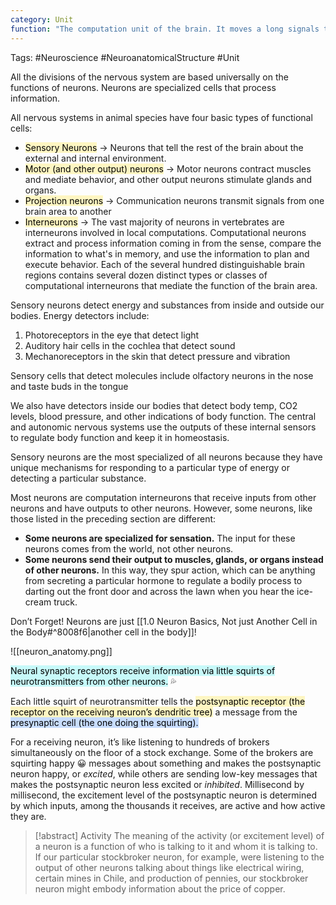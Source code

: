 ```yaml
---
category: Unit
function: "The computation unit of the brain. It moves a long signals to and from itself to influence the operations of other units."
---
```


Tags: #Neuroscience #NeuroanatomicalStructure #Unit

All the divisions of the nervous system are based universally on the functions of neurons. Neurons are specialized cells that process information.

All nervous systems in animal species have four basic types of functional cells: 

- <mark style="background: #FFF3A3A6;">Sensory Neurons</mark> → Neurons that tell the rest of the brain about the external and internal environment.
- <mark style="background: #FFF3A3A6;">Motor (and other output) neurons</mark> → Motor neurons contract muscles and mediate behavior, and other output neurons stimulate glands and organs.
- <mark style="background: #FFF3A3A6;">Projection neurons</mark> → Communication neurons transmit signals from one brain area to another
- <mark style="background: #FFF3A3A6;">Interneurons</mark> → The vast majority of neurons in vertebrates are interneurons involved in local computations. Computational neurons extract and process information coming in from the sense, compare the information to what's in memory, and use the information to plan and execute behavior. Each of the several hundred distinguishable brain regions contains several dozen distinct types or classes of computational interneurons that mediate the function of the brain area.

Sensory neurons detect energy and substances from inside and outside our bodies. Energy detectors include:

1.  Photoreceptors in the eye that detect light
2.  Auditory hair cells in the cochlea that detect sound
3.  Mechanoreceptors in the skin that detect pressure and vibration

Sensory cells that detect molecules include olfactory neurons in the nose and taste buds in the tongue

We also have detectors inside our bodies that detect body temp, CO2 levels, blood pressure, and other indications of body function. The central and autonomic nervous systems use the outputs of these internal sensors to regulate body function and keep it in homeostasis.

Sensory neurons are the most specialized of all neurons because they have unique mechanisms for responding to a particular type of energy or detecting a particular substance.

Most neurons are computation interneurons that receive inputs from other neurons and have outputs to other neurons. However, some neurons, like those listed in the preceding section are different:

- **Some neurons are specialized for sensation.** The input for these neurons comes from the world, not other neurons.
- **Some neurons send their output to muscles, glands, or organs instead of other neurons.** In this way, they spur action, which can be anything from secreting a particular hormone to regulate a bodily process to darting out the front door and across the lawn when you hear the ice-cream truck.

Don’t Forget! Neurons are just [[1.0 Neuron Basics, Not just Another Cell in the Body#^8008f6|another cell in the body]]!

![[neuron_anatomy.png]]

<mark style="background: #ABF7F7A6;">Neural synaptic receptors receive information via little squirts of neurotransmitters from other neurons.</mark> 💦

Each little squirt of neurotransmitter tells the <mark style="background: #FFF3A3A6;">postsynaptic receptor (the receptor on the receiving neuron’s dendritic tree)</mark> a message from the <mark style="background: #ADCCFFA6;">presynaptic cell (the one doing the squirting).</mark>

For a receiving neuron, it’s like listening to hundreds of brokers simultaneously on the floor of a stock exchange. Some of the brokers are squirting happy 😀 messages about something and makes the postsynaptic neuron happy, or _excited_, while others are sending low-key messages that makes the postsynaptic neuron less excited or _inhibited_. Millisecond by millisecond, the excitement level of the postsynaptic neuron is determined by which inputs, among the thousands it receives, are active and how active they are.

>[!abstract] Activity
>The meaning of the activity (or excitement level) of a neuron is a function of who is talking to it and whom it is talking to. If our particular stockbroker neuron, for example, were listening to the output of other neurons talking about things like electrical wiring, certain mines in Chile, and production of pennies, our stockbroker neuron might embody information about the price of copper.

